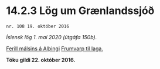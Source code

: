 # 14.2.3 Lög um Grænlandssjóð

`nr. 108 19. október 2016`

_Íslensk lög 1. maí 2020 (útgáfa 150b)._

[Ferill málsins á Alþingi](https://www.althingi.is/thingstorf/thingmalalistar-eftir-thingum/ferill/?ltg=145&mnr=0894)
[Frumvarp til laga.](https://www.althingi.is/altext/145/s/1773.html)

**Tóku gildi 22. október 2016.**

